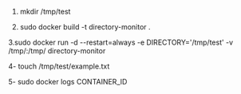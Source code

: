 
1. mkdir /tmp/test

2. sudo docker build -t directory-monitor .

3.sudo docker run -d --restart=always -e DIRECTORY='/tmp/test' -v /tmp/:/tmp/ directory-monitor

4- touch /tmp/test/example.txt

5- sudo docker logs CONTAINER_ID
